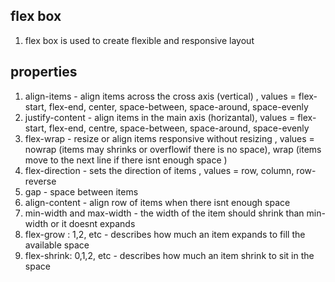 ## flex box
1) flex box is used to create flexible and responsive layout
## properties
1) align-items - align items across the cross axis (vertical) , values = flex-start, flex-end, center, space-between, space-around, space-evenly
2) justify-content - align items in the main axis (horizantal), values = flex-start, flex-end, centre, space-between, space-around, space-evenly
3) flex-wrap - resize or align items responsive without resizing , values = nowrap (items may shrinks or overflowif there is no space), wrap (items move to the next line if there isnt enough space )
4) flex-direction - sets the direction of items , values = row, column, row-reverse
5) gap - space between items
6) align-content - align row of items when there isnt enough space
7) min-width and max-width - the width of the item should shrink than min-width or it doesnt expands 
8) flex-grow : 1,2, etc - describes how much an item expands to fill the available space
9) flex-shrink: 0,1,2, etc - describes how much an item shrink to sit in the space